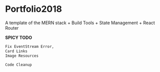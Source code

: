# __Portfolio2018__

A template of the MERN stack + Build Tools + State Management + React Router

__SPICY TODO__
```sh
Fix EventStream Error,
Card Links
Image Resources
```

```sh
Code Cleanup
```
